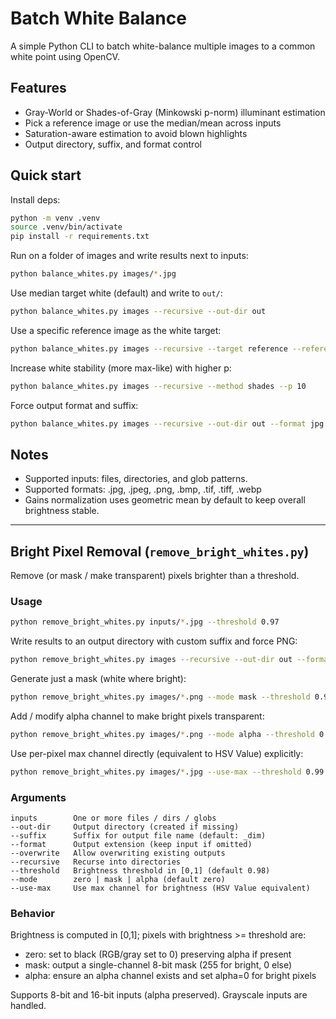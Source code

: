 # Batch White Balance

A simple Python CLI to batch white-balance multiple images to a common white point using OpenCV.

## Features
- Gray-World or Shades-of-Gray (Minkowski p-norm) illuminant estimation
- Pick a reference image or use the median/mean across inputs
- Saturation-aware estimation to avoid blown highlights
- Output directory, suffix, and format control

## Quick start

Install deps:

```bash
python -m venv .venv
source .venv/bin/activate
pip install -r requirements.txt
```

Run on a folder of images and write results next to inputs:

```bash
python balance_whites.py images/*.jpg
```

Use median target white (default) and write to `out/`:

```bash
python balance_whites.py images --recursive --out-dir out
```

Use a specific reference image as the white target:

```bash
python balance_whites.py images --recursive --target reference --reference images/ref.jpg
```

Increase white stability (more max-like) with higher p:

```bash
python balance_whites.py images --recursive --method shades --p 10
```

Force output format and suffix:

```bash
python balance_whites.py images --recursive --out-dir out --format jpg --suffix _wb
```

## Notes
- Supported inputs: files, directories, and glob patterns.
- Supported formats: .jpg, .jpeg, .png, .bmp, .tif, .tiff, .webp
- Gains normalization uses geometric mean by default to keep overall brightness stable.

---

## Bright Pixel Removal (`remove_bright_whites.py`)

Remove (or mask / make transparent) pixels brighter than a threshold.

### Usage

```bash
python remove_bright_whites.py inputs/*.jpg --threshold 0.97
```

Write results to an output directory with custom suffix and force PNG:

```bash
python remove_bright_whites.py images --recursive --out-dir out --format png --suffix _dim --threshold 0.99
```

Generate just a mask (white where bright):

```bash
python remove_bright_whites.py images/*.png --mode mask --threshold 0.98
```

Add / modify alpha channel to make bright pixels transparent:

```bash
python remove_bright_whites.py images/*.png --mode alpha --threshold 0.995
```

Use per-pixel max channel directly (equivalent to HSV Value) explicitly:

```bash
python remove_bright_whites.py images/*.jpg --use-max --threshold 0.99
```

### Arguments

```
inputs        One or more files / dirs / globs
--out-dir     Output directory (created if missing)
--suffix      Suffix for output file name (default: _dim)
--format      Output extension (keep input if omitted)
--overwrite   Allow overwriting existing outputs
--recursive   Recurse into directories
--threshold   Brightness threshold in [0,1] (default 0.98)
--mode        zero | mask | alpha (default zero)
--use-max     Use max channel for brightness (HSV Value equivalent)
```

### Behavior
Brightness is computed in [0,1]; pixels with brightness >= threshold are:
- zero: set to black (RGB/gray set to 0) preserving alpha if present
- mask: output a single-channel 8-bit mask (255 for bright, 0 else)
- alpha: ensure an alpha channel exists and set alpha=0 for bright pixels

Supports 8-bit and 16-bit inputs (alpha preserved). Grayscale inputs are handled.

